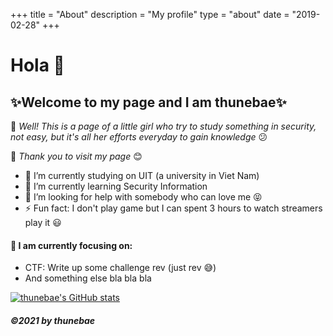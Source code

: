 +++
title = "About"
description = "My profile"
type = "about"
date = "2019-02-28"
+++

# Hola 👋
## ✨Welcome to my page and I am thunebae✨

👧 *Well! This is a page of a little girl who try to study something in security, not easy, but it's all her efforts everyday to gain knowledge* 😕

📧 *Thank you to visit my page* 😊

- 🔭 I’m currently studying on UIT (a university in Viet Nam)
- 🌱 I’m currently learning Security Information
- 🤔 I’m looking for help with somebody who can love me 😝
- ⚡ Fun fact: I don't play game but I can spent 3 hours to watch streamers play it 	😃

#### 🤔 I am currently focusing on:
* CTF: Write up some challenge rev (just rev 😅)
* And something else bla bla bla

[![thunebae's GitHub stats](https://github-profile-summary-cards.vercel.app/api/cards/profile-details?username=thunebae&theme=monokai)](https://github.com/vn7n24fzkq/github-profile-summary-cards)

##### ©2021 by thunebae
<!-- --!>



